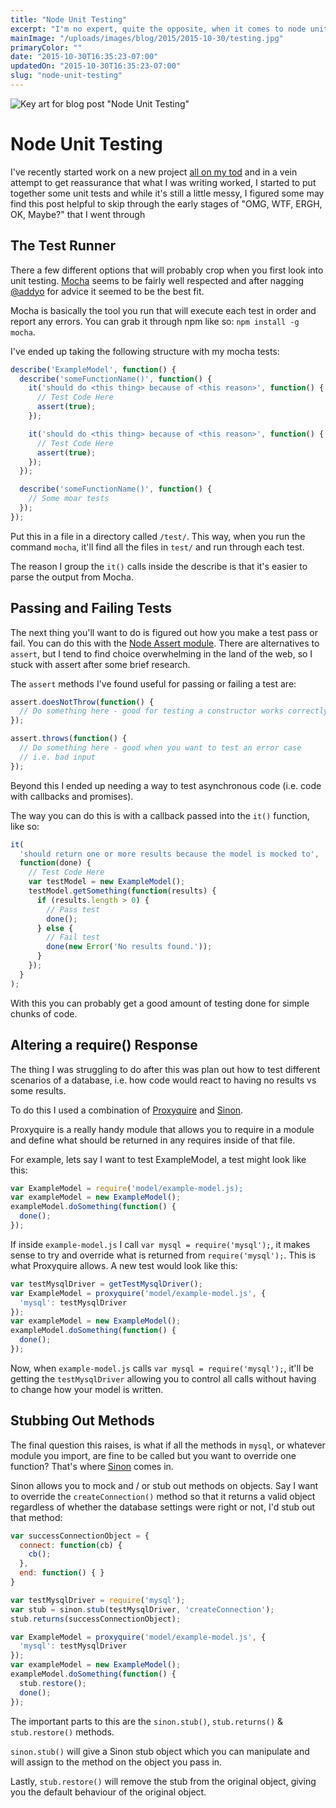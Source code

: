 ```yaml
---
title: "Node Unit Testing"
excerpt: "I'm no expert, quite the opposite, when it comes to node unit testing. I spent some time trying to figure out how to unit test a new project and here's my rough findings so far."
mainImage: "/uploads/images/blog/2015/2015-10-30/testing.jpg"
primaryColor: ""
date: "2015-10-30T16:35:23-07:00"
updatedOn: "2015-10-30T16:35:23-07:00"
slug: "node-unit-testing"
---
```

![Key art for blog post "Node Unit Testing"](/uploads/images/blog/2015/2015-10-30/testing.jpg)

# Node Unit Testing

I've recently started work on a new project
<a href="http://www.urbandictionary.com/define.php?term=on my tod">all on my tod</a> and in a vein attempt to get reassurance that what I was writing worked, I started to put together some unit tests and while it's still a little messy, I figured some may find this post helpful to skip through the early stages of "OMG, WTF, ERGH, OK, Maybe?" that I went through

## The Test Runner

There a few different options that will probably crop when you first look into unit testing. [Mocha](https://mochajs.org/) seems to be fairly well respected and after nagging [@addyo](https://twitter.com/addyo) for advice it seemed to be the best fit.

Mocha is basically the tool you run that will execute each test in order and report any errors. You can grab it through npm like so: `npm install -g mocha`.

I've ended up taking the following structure with my mocha tests:

```javascript
describe('ExampleModel', function() {
  describe('someFunctionName()', function() {
    it('should do <this thing> because of <this reason>', function() {
      // Test Code Here
      assert(true);
    });

    it('should do <this thing> because of <this reason>', function() {
      // Test Code Here
      assert(true);
    });
  });

  describe('someFunctionName()', function() {
    // Some moar tests
  });
});
```

Put this in a file in a directory called `/test/`. This way, when you run the command `mocha`, it'll find all the files in `test/` and run through each test.

The reason I group the `it()` calls inside the describe is that it's easier to parse the output from Mocha.

## Passing and Failing Tests

The next thing you'll want to do is figured out how you make a test pass or fail. You can do this with the [Node Assert module](https://nodejs.org/api/assert.html). There are alternatives to `assert`, but I tend to find choice overwhelming in the land of the web, so I stuck with assert after some brief research.

The `assert` methods I've found useful for passing or failing a test are:

```javascript
assert.doesNotThrow(function() {
  // Do something here - good for testing a constructor works correctly
});

assert.throws(function() {
  // Do something here - good when you want to test an error case
  // i.e. bad input
});
```

Beyond this I ended up needing a way to test asynchronous code (i.e. code with callbacks and promises).

The way you can do this is with a callback passed into the `it()` function, like so:

```javascript
it(
  'should return one or more results because the model is mocked to',
  function(done) {
    // Test Code Here
    var testModel = new ExampleModel();
    testModel.getSomething(function(results) {
      if (results.length > 0) {
        // Pass test
        done();
      } else {
        // Fail test
        done(new Error('No results found.'));
      }
    });
  }
);
```

With this you can probably get a good amount of testing done for simple chunks of code.

## Altering a require() Response

The thing I was struggling to do after this was plan out how to test different scenarios of a database, i.e. how code would react to having no results vs some results.

To do this I used a combination of [Proxyquire](https://github.com/thlorenz/proxyquire) and [Sinon](https://github.com/sinonjs/sinon).

Proxyquire is a really handy module that allows you to require in a module and define what should be returned in any requires inside of that file.

For example, lets say I want to test ExampleModel, a test might look like this:

```javascript
var ExampleModel = require('model/example-model.js);
var exampleModel = new ExampleModel();
exampleModel.doSomething(function() {
  done();
});
```

If inside `example-model.js` I call `var mysql = require('mysql');`, it makes sense to try and override what is returned from `require('mysql');`. This is what Proxyquire allows. A new test would look like this:

```javascript
var testMysqlDriver = getTestMysqlDriver();
var ExampleModel = proxyquire('model/example-model.js', {
  'mysql': testMysqlDriver
});
var exampleModel = new ExampleModel();
exampleModel.doSomething(function() {
  done();
});
```

Now, when `example-model.js` calls `var mysql = require('mysql');`, it'll be getting the `testMysqlDriver` allowing you to control all calls without having to change how your model is written.

## Stubbing Out Methods

The final question this raises, is what if all the methods in `mysql`, or whatever module you import, are fine to be called but you want to override one function? That's where [Sinon](https://github.com/sinonjs/sinon) comes in.

Sinon allows you to mock and / or stub out methods on objects. Say I want to override the `createConnection()` method so that it returns a valid object regardless of whether the database settings were right or not, I'd stub out that method:

```javascript
var successConnectionObject = {
  connect: function(cb) {
    cb();
  },
  end: function() { }
}

var testMysqlDriver = require('mysql');
var stub = sinon.stub(testMysqlDriver, 'createConnection');
stub.returns(successConnectionObject);

var ExampleModel = proxyquire('model/example-model.js', {
  'mysql': testMysqlDriver
});
var exampleModel = new ExampleModel();
exampleModel.doSomething(function() {
  stub.restore();
  done();
});
```

The important parts to this are the `sinon.stub()`, `stub.returns()` & `stub.restore()` methods.

`sinon.stub()` will give a Sinon stub object which you can manipulate and will assign to the method on the object you pass in.

Lastly, `stub.restore()` will remove the stub from the original object, giving you the default behaviour of the original object.



